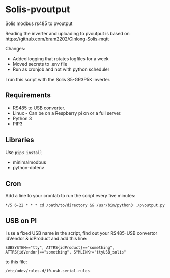 # Solis-pvoutput
Solis modbus rs485 to pvoutput

Reading the inverter and uploading to pvoutput is based on https://github.com/bram2202/Ginlong-Solis-mqtt

Changes:
- Added logging that rotates logfiles for a week
- Moved secrets to .env file
- Run as cronjob and not with python scheduler

I run this script with the Solis S5-GR3P5K inverter.

## Requirements
- RS485 to USB converter.
- Linux - Can be on a Respberry pi on or a full server.
- Python 3
- PIP3

## Libraries
Use `pip3 install`
- minimalmodbus
- python-dotenv


## Cron

Add a line to your crontab to run the script every five minutes:

`*/5 6-22 * * * cd /path/to/directory && /usr/bin/python3 ./pvoutput.py`

## USB on PI
I use a fixed USB name in the script, find out your RS485-USB convertor idVendor & idProduct and add this line:

`SUBSYSTEM=="tty", ATTRS{idProduct}=="something", ATTRS{idVendor}=="something", SYMLINK+="ttyUSB_solis"`

to this file:

`/etc/udev/rules.d/10-usb-serial.rules`
